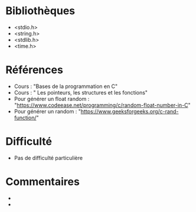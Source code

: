 # Bibliothèques
* <stdio.h>
* <string.h>
* <stdlib.h>
* <time.h>

# Références
* Cours : "Bases de la programmation en C"
* Cours : " Les pointeurs, les structures et les fonctions"
* Pour générer un float random : "https://www.codeease.net/programming/c/random-float-number-in-C"
* Pour générer un random : "https://www.geeksforgeeks.org/c-rand-function/"

# Difficulté
* Pas de difficulté particulière

# Commentaires
* 
* 

